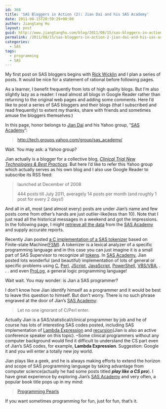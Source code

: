 ```yaml
---
id: 368
title: 'SAS Bloggers in Action (2): Jian Dai and his SAS Academy'
date: 2011-08-15T20:59:29+00:00
author: Jiangtang Hu
layout: post
guid: http://www.jiangtanghu.com/blog/2011/08/15/sas-bloggers-in-action-2-jian-dai-and-his-sas-academy/
permalink: /2011/08/15/sas-bloggers-in-action-2-jian-dai-and-his-sas-academy/
categories:
  - SAS
tags:
  - programming
  - SAS
---
```

My first post on SAS bloggers begins with <a href="http://www.jiangtanghu.com/blog/2011/07/17/sas-bloggers-in-action1-rick-wicklin-sasiml-and-color-revolution/" target="_blank">Rick Wicklin</a> and I plan a series of posts. It would be nice for a statement of rational before following pages.

As a learner, I benefit frequently from lots of high quality blogs. But I’m also slightly lazy as a reader: I read almost all blogs in Google Reader rather than returning to the original web pages and adding some comments. Here I’d like to post a series of SAS bloggers and their blogs (that I subscribed and read frequently) to extent my thanks, share with friends and sometimes amuse the bloggers themselves:) 

In this page, honor belongs to <a href="http://www.linkedin.com/pub/jian-dai/1a/1b/b05" target="_blank">Jian Dai</a> and his Yahoo group, “<a href="http://tech.groups.yahoo.com/group/sas_academy/" target="_blank">SAS Academy</a>”:

> <http://tech.groups.yahoo.com/group/sas_academy/>

Wait. You may ask: a Yahoo group? 

Jian actually is a blogger for a collective blog, _<a href="http://blog.clinovo.com/" target="_blank">Clinical Trial New Technologies & Best Practices</a>_. But here I’d like to refer this Yahoo group which actually serves as his own blog and I also use Google Reader to subscribe its RSS feed: 

> launched at December of 2008
> 
> 444 posts till July 2011, averagely 14 posts per month (and roughly 1 post for every 2 days!)

And all in all, most (and almost every) posts are under Jian’s name and few posts come from other’s hands are just outlier-like(less than 10). Note that I just read all the historical messages in a weekend and got the impressions. In the following page, I might <a href="http://www.jiangtanghu.com/blog/2011/07/20/retrieve-blogs-using-sas/" target="_blank">retrieve all the data</a> from the <a href="http://tech.groups.yahoo.com/group/sas_academy/" target="_blank">SAS Academy</a> and supply accurate reports.

Recently Jian posted <a href="http://tech.groups.yahoo.com/group/sas_academy/message/454" target="_blank">a C implementation of a SAS tokenizer</a> based on Finite-state Machine(<a href="http://en.wikipedia.org/wiki/Finite-state_machine" target="_blank">FSM</a>). A tokenizer is a lexical analyzer of a specific programming language and in this case you can just imagine it is a small part of SAS Supervisor to recognize all <a href="http://support.sas.com/documentation/cdl/en/mcrolref/61885/HTML/default/viewer.htm#a001961603.htm" target="_blank">tokens</a>. In <a href="http://tech.groups.yahoo.com/group/sas_academy/" target="_blank">SAS Academy</a>, Jian posted lots wonderful (and beautiful) implementation of lots of general or specific problems using <a href="http://tech.groups.yahoo.com/group/sas_academy/messages/425?l=1" target="_blank">C</a>, <a href="http://tech.groups.yahoo.com/group/sas_academy/msearch?query=perl&submit=Search&charset=UTF-8" target="_blank">Perl</a>, <a href="http://tech.groups.yahoo.com/group/sas_academy/msearch?query=JScript&submit=Search&charset=UTF-8" target="_blank">JScript</a>, <a href="http://tech.groups.yahoo.com/group/sas_academy/msearch?query=JavaScript&submit=Search&charset=UTF-8" target="_blank">JavaScript</a>, <a href="http://tech.groups.yahoo.com/group/sas_academy/msearch?query=PowerShell&submit=Search&charset=UTF-8" target="_blank">PowerShell</a>, <a href="http://tech.groups.yahoo.com/group/sas_academy/msearch?query=vb*&submit=Search&charset=UTF-8" target="_blank">VBS/VBA</a>, . . . and even <a href="http://tech.groups.yahoo.com/group/sas_academy/msearch?query=ProLog&submit=Search&charset=UTF-8" target="_blank">ProLog</a>, a general logic programming language!

Wait wait. You may wonder: is Jian a SAS programmer?

I don’t know how Jian identify himself as a programmer and it would be best to leave this question to himself. But don’t worry. There is no such phrase engraved at the door of Jian’s <a href="http://tech.groups.yahoo.com/group/sas_academy/" target="_blank">SAS Academy</a>:

> Let no one ignorant of C/Perl enter.

Actually Jian is a SAS/statistical/clinical programmer by job and he of course has lots of interesting SAS codes posted, including SAS implementation of <a href="http://tech.groups.yahoo.com/group/sas_academy/msearch?query=Lambda+&submit=Search&charset=UTF-8" target="_blank">Lambda Expression</a> and <a href="http://tech.groups.yahoo.com/group/sas_academy/msearch?query=recursion&submit=Search&charset=UTF-8" target="_blank">recursion</a>(Jian is also an active conference speaker on this topic). &#8211;Some clinical programmers without any computer background would find it difficult to understand the CS part even of Jian’s SAS codes, for example, **Lambda Expression**. Suggestion: Google it and you will enter a totally new joy world.

Jian plays like a geek, and he is always making efforts to extend the horizon and scope of SAS programming language by taking advantage from computer science(actually he had some posts titled _**play like a CS pro**_). I have great experience by exploring Jian’s <a href="http://tech.groups.yahoo.com/group/sas_academy/" target="_blank">SAS Academy</a> and very often, a popular book title pops up in my mind:

> <a href="http://www.amazon.com/Programming-Pearls-2nd-Jon-Bentley/dp/0201657880" target="_blank">Programming Pearls</a>

If you want sometimes programming for fun, just for fun, that’s it.